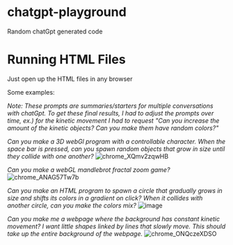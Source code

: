 # chatgpt-playground
Random chatGpt generated code 

# Running HTML Files
Just open up the HTML files in any browser

Some examples:

_Note: These prompts are summaries/starters for multiple conversations with chatGpt. To get these final results, I had to adjust the prompts over time, ex.) for the kinetic movement I had to request "Can you increase the amount of the kinetic objects? Can you make them have random colors?"_

_Can you make a 3D webGl program with a controllable character. When the space bar is pressed, can you spawn random objects that grow in size until they collide with one another?_
![chrome_XQmv2zqwHB](https://user-images.githubusercontent.com/9098523/228318374-bdc8a7c4-bd7c-4276-bc6a-9f06466edc0e.gif)

_Can you make a webGL mandlebrot fractal zoom game?_
![chrome_ANAG57Tw7b](https://user-images.githubusercontent.com/9098523/228318417-00cb3e90-1af9-4b43-abd7-5e75d1ca964e.png)

_Can you make an HTML program to spawn a circle that gradually grows in size and shifts its colors in a gradient on click? When it collides with another circle, can you make the colors mix?_
![image](https://user-images.githubusercontent.com/9098523/228320068-c4ee8ea3-7cb2-466e-acda-9f68e94cbaa7.png)

_Can you make me a webpage where the background has constant kinetic movement? I want little shapes linked by lines that slowly move. This should take up the entire background of the webpage._
![chrome_ONQczeXDSO](https://user-images.githubusercontent.com/9098523/228330321-1b36685a-42ef-4446-84cd-a47e4a407e75.gif)

